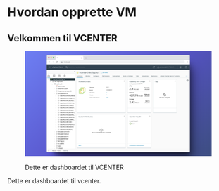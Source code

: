 # Hvordan opprette VM

## Velkommen til VCENTER

<figure><img src="../.gitbook/assets/638shots_so.png" alt=""><figcaption><p>Dette er dashboardet til VCENTER</p></figcaption></figure>

Dette er dashboardet til vcenter.



